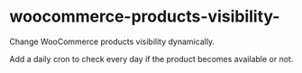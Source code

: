 # woocommerce-products-visibility-
Change WooCommerce products visibility dynamically.

Add a daily cron to check every day if the product becomes available or not.
